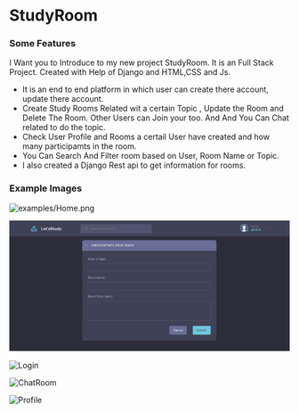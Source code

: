 # **StudyRoom**


### Some Features
I Want you to Introduce to my new project StudyRoom. It is an Full Stack Project. Created with Help of Django and HTML,CSS and Js.
* It is an end to end platform in which user can create there account, update there account. 
* Create Study Rooms Related wit a certain Topic , Update the Room and Delete The Room. Other Users can Join your too. And And You Can Chat related to do the topic.
* Check User Profile and Rooms a certail User have created and how many participamts in the room.
* You Can Search And Filter room based on User, Room Name or Topic.
* I also created a Django Rest api to get information for rooms.


### Example Images
![examples/Home.png]("Home")

![Create/Update](examples/Create-Update.png)

![Login]('examples/Login.png)

![ChatRoom]('examples/ChatRoom.png)

![Profile ]('examples/Profile.png)

